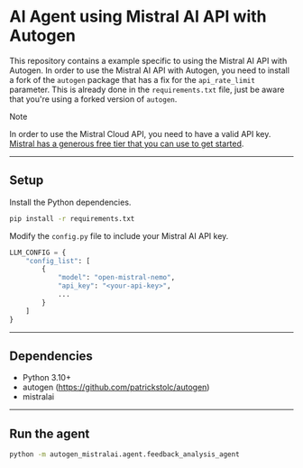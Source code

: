 # AI Agent using Mistral AI API with Autogen

This repository contains a example specific to using the Mistral AI API with Autogen.
In order to use the Mistral AI API with Autogen, you need to install a fork of the `autogen` package that has a fix for the `api_rate_limit` parameter. This is already done in the `requirements.txt` file, just be aware that you're using a forked version of `autogen`.

> [!NOTE]
> In order to use the Mistral Cloud API, you need to have a valid API key. [Mistral has a generous free tier that you can use to get started](https://mistral.ai/).

---

## Setup

Install the Python dependencies.

```bash
pip install -r requirements.txt
```

Modify the `config.py` file to include your Mistral AI API key.

```python
LLM_CONFIG = {
    "config_list": [
        {
            "model": "open-mistral-nemo",
            "api_key": "<your-api-key>",
            ...
        }
    ]
}
```

---

## Dependencies

- Python 3.10+
- autogen (https://github.com/patrickstolc/autogen)
- mistralai

---

## Run the agent

```bash
python -m autogen_mistralai.agent.feedback_analysis_agent
```
